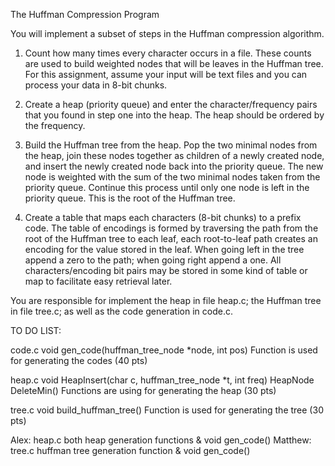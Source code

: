 The Huffman Compression Program

You will implement a subset of steps in the Huffman compression algorithm.  

1. Count how many times every character occurs in a file. These counts are used to build weighted nodes that will be leaves in the Huffman tree. For this assignment, assume your input will be text files and you can process your data in 8-bit chunks. 

2. Create a heap (priority queue) and enter the character/frequency pairs that you found in step one into the heap. The heap should be ordered by the frequency.

3. Build the Huffman tree from the heap. Pop the two minimal nodes from the heap, join these nodes together as children of a newly created node, and insert the newly created node back into the priority queue. The new node is weighted with the sum of the two minimal nodes taken from the priority queue. Continue this process until only one node is left in the priority queue. This is the root of the Huffman tree.

4. Create a table that maps each characters (8-bit chunks) to a prefix code. The table of encodings is formed by traversing the path from the root of the Huffman tree to each leaf, each root-to-leaf path creates an encoding for the value stored in the leaf. When going left in the tree append a zero to the path; when going right append a one. All characters/encoding bit pairs may be stored in some kind of table or map to facilitate easy retrieval later.

You are responsible for implement the heap in file heap.c; the Huffman tree in file tree.c; as well as the code generation in code.c. 

TO DO LIST:

code.c
void gen_code(huffman_tree_node *node, int pos)
Function is used for generating the codes (40 pts)

heap.c
void HeapInsert(char c, huffman_tree_node *t, int freq)
HeapNode DeleteMin()
Functions are using for generating the heap (30 pts)

tree.c
void build_huffman_tree()
Function is used for generating the tree (30 pts)

Alex: heap.c both heap generation functions & void gen_code()
Matthew: tree.c huffman tree generation function & void gen_code()
